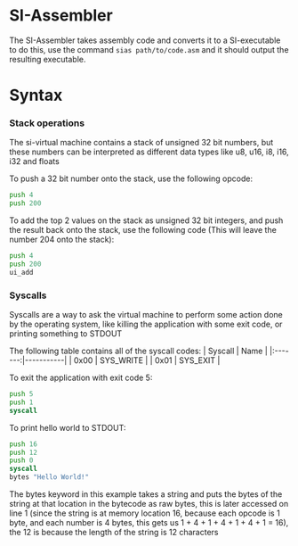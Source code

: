 # SI-Assembler

The SI-Assembler takes assembly code and converts it to a SI-executable
to do this, use the command `sias path/to/code.asm` and it should output
the resulting executable.

# Syntax

### Stack operations

The si-virtual machine contains a stack of unsigned 32 bit numbers, but these
numbers can be interpreted as different data types like u8, u16, i8, i16, i32
and floats

To push a 32 bit number onto the stack, use the following opcode:
```asm
push 4
push 200
```

To add the top 2 values on the stack as unsigned 32 bit integers, and push
the result back onto the stack, use the following code (This will leave the
number 204 onto the stack):
```asm
push 4
push 200
ui_add
```

### Syscalls

Syscalls are a way to ask the virtual machine to perform some action done by
the operating system, like killing the application with some exit code, or
printing something to STDOUT

The following table contains all of the syscall codes:
| Syscall | Name      |
|:-------:|-----------|
|  0x00   | SYS_WRITE | 
|  0x01   | SYS_EXIT  |

To exit the application with exit code 5:
```asm
push 5
push 1
syscall
```

To print hello world to STDOUT:
```asm
push 16
push 12
push 0
syscall
bytes "Hello World!"
```

The bytes keyword in this example takes a string and puts the bytes of the string
at that location in the bytecode as raw bytes, this is later accessed on line 1
(since the string is at memory location 16, because each opcode is 1 byte, and each
number is 4 bytes, this gets us 1 + 4 + 1 + 4 + 1 + 4 + 1 = 16), the 12 is because
the length of the string is 12 characters